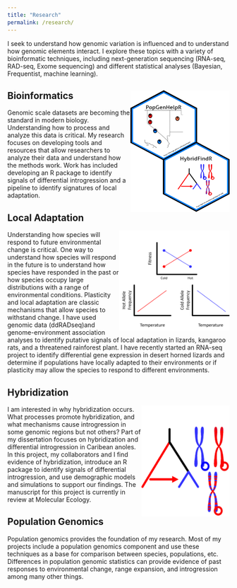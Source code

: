 ```yaml
---
title: "Research"
permalink: /research/
---
```

I seek to understand how genomic variation is influenced and to understand how genomic elements interact. I explore these topics with a variety of bioinformatic techniques, including next-generation sequencing (RNA-seq, RAD-seq, Exome sequencing) and different statistical analyses (Bayesian, Frequentist, machine learning).
## Bioinformatics <img align="right" src="/images/Software_HexStickers.png"  width="225px" height="275px">
Genomic scale datasets are becoming the standard in modern biology. Understanding how to process and analyze this data is critical. My research focuses on developing tools and resources that allow researchers to analyze their data and understand how the methods work. Work has included developing an R package to identify signals of differential introgression and a pipeline to identify signatures of local adaptation.

## Local Adaptation 
<img align="right" src="/images/Local_Adaptation.png"  width="250px" height="225px">Understanding how species will respond to future environmental change is critical. One way to understand how species will respond in the future is to understand how species have responded in the past or how species occupy large distributions with a range of environmental conditions. Plasticity and local adaptation are classic mechanisms that allow species to withstand change. I have used genomic data (ddRADseq)and genome-environment association analyses to identify putative signals of local adaptation in lizards, kangaroo rats, and a threatened rainforest plant. I have recently started an RNA-seq project to identify differential gene expression in desert horned lizards and determine if populations have locally adapted to their environments or if plasticity may allow the species to respond to different environments. 
## Hybridization 
I am interested in why hybridization occurs. <img align="right" src="/images/Hybridization.png"  width="200px" height="250px"> What processes promote hybridization, and what mechanisms cause introgression in some genomic regions but not others? Part of my dissertation focuses on hybridization and differential introgression in Caribean anoles. In this project, my collaborators and I find evidence of hybridization, introduce an R package to identify signals of differential introgression, and use demographic models and simulations to support our findings. The manuscript for this project is currently in review at Molecular Ecology. 
## Population Genomics
Population genomics provides the foundation of my research. Most of my projects include a population genomics component and use these techniques as a base for comparison between species, populations, etc. Differences in population genomic statistics can provide evidence of past responses to environmental change, range expansion, and introgression among many other things. 
